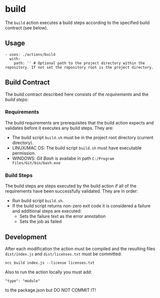 # build

The `build` action executes a build steps according to the specified build contract (see below).

## Usage

```
- uses: ./actions/build
  with:
    path: '' # Optional path to the project directory within the repository. If not set the repository root is the project directory.
```

## Build Contract

The build contract described here consists of the _requirements_ and the _build steps_:

### Requirements

The build requirements are prerequisites that the build action expects and validates before it executes any build steps. They are:

-   The build script `build.sh` must be in the project root directory (current directory).
-   LINUX/MAC OS: The build script `build.sh` must have executable permission.
-   WINDOWS: _Git Bash_ is availabe in path `C:/Program Files/Git/bin/bash.exe`

### Build Steps

The build steps are steps executed by the build action if all of the requirements have been successfully validated. They are in order:

-   Run build script `build.sh`.
-   If the build script returns non-zero exit code it is considered a failure and additional steps are executed:
    -   Sets the failure text as the error annotation
    -   Sets the job as failed

## Development

After each modification the action must be compiled and the resulting files `dist/index.js` and `dist/licenses.txt` must be committed:

```
ncc build index.js --license licenses.txt
```

Also to run the action locally you must add:

```
"type": "module"
```

to the package.json but DO NOT COMMIT IT!
